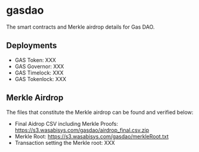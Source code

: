 # gasdao

The smart contracts and Merkle airdrop details for Gas DAO.

## Deployments
* GAS Token: XXX
* GAS Governor: XXX
* GAS Timelock: XXX
* GAS Tokenlock: XXX

## Merkle Airdrop

The files that constitute the Merkle airdrop can be found and verified below:
* Final Aidrop CSV including Merkle Proofs: https://s3.wasabisys.com/gasdao/airdrop_final.csv.zip
* Merkle Root: https://s3.wasabisys.com/gasdao/merkleRoot.txt
* Transaction setting the Merkle root: XXX
